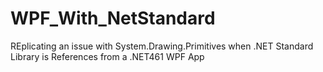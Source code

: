 # WPF_With_NetStandard

REplicating an issue with System.Drawing.Primitives when .NET Standard Library is References from a .NET461 WPF App
